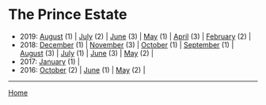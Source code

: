 # The Prince Estate

  * 2019: 
      [August](./the-prince-estate-2019-08.md) (1) | 
      [July](./the-prince-estate-2019-07.md) (2) | 
      [June](./the-prince-estate-2019-06.md) (3) | 
      [May](./the-prince-estate-2019-05.md) (1) | 
      [April](./the-prince-estate-2019-04.md) (3) | 
      [February](./the-prince-estate-2019-02.md) (2) | 
  * 2018: 
      [December](./the-prince-estate-2018-12.md) (1) | 
      [November](./the-prince-estate-2018-11.md) (3) | 
      [October](./the-prince-estate-2018-10.md) (1) | 
      [September](./the-prince-estate-2018-09.md) (1) | 
      [August](./the-prince-estate-2018-08.md) (3) | 
      [July](./the-prince-estate-2018-07.md) (1) | 
      [June](./the-prince-estate-2018-06.md) (3) | 
      [May](./the-prince-estate-2018-05.md) (2) | 
  * 2017: 
      [January](./the-prince-estate-2017-01.md) (1) | 
  * 2016: 
      [October](./the-prince-estate-2016-10.md) (2) | 
      [June](./the-prince-estate-2016-06.md) (1) | 
      [May](./the-prince-estate-2016-05.md) (2) | 

----

[Home](../)
